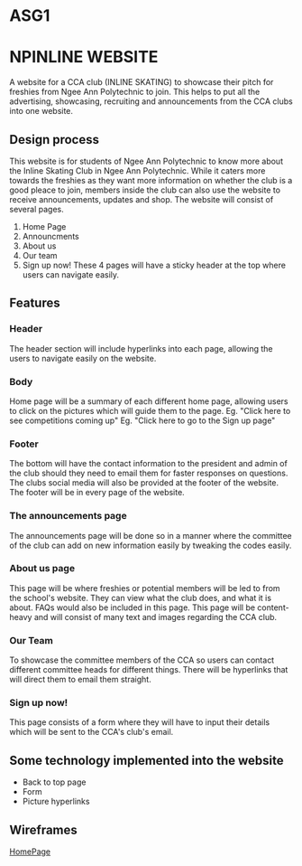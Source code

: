 # ASG1

# NPINLINE WEBSITE
A website for a CCA club (INLINE SKATING) to showcase their pitch for freshies from Ngee Ann Polytechnic to join. This helps to put all the advertising, showcasing, recruiting and announcements from the CCA clubs into one website.

## Design process
This website is for students of Ngee Ann Polytechnic to know more about the Inline Skating Club in Ngee Ann Polytechnic. While it caters more towards the freshies as they want more information on whether the club is a good pleace to join, members inside the club can also use the website to receive announcements, updates and shop. The website will consist of several pages.
1. Home Page
2. Announcments
3. About us
4. Our team
5. Sign up now!
These 4 pages will have a sticky header at the top where users can navigate easily. 

## Features
### Header
The header section will include hyperlinks into each page, allowing the users to navigate easily on the website.

### Body
Home page will be a summary of each different home page, allowing users to click on the pictures which will guide them to the page.
Eg. "Click here to see competitions coming up"
Eg. "Click here to go to the Sign up page"

### Footer
The bottom will have the contact information to the president and admin of the club should they need to email them for faster responses on questions.
The clubs social media will also be provided at the footer of the website.
The footer will be in every page of the website.

### The announcements page
The announcements page will be done so in a manner where the committee of the club can add on new information easily by tweaking the codes easily. 

### About us page
This page will be where freshies or potential members will be led to from the school's website. They can view what the club does, and what it is about. FAQs would also be included in this page. This page will be content-heavy and will consist of many text and images regarding the CCA club.

### Our Team
To showcase the committee members of the CCA so users can contact different committee heads for different things. There will be hyperlinks that will direct them to email them straight. 

### Sign up now!
This page consists of a form where they will have to input their details which will be sent to the CCA's club's email. 

## Some technology implemented into the website
* Back to top page
* Form
* Picture hyperlinks

## Wireframes

[HomePage](https://xd.adobe.com/view/416f0eed-566c-4e86-81c5-91816fc4eabf-143c/)
